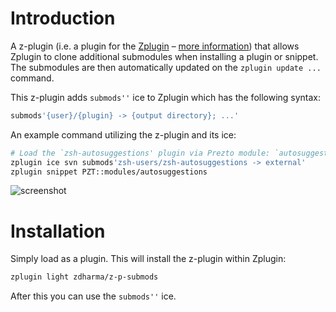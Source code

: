 # Introduction

A z-plugin (i.e. a plugin for the [Zplugin](https://github.com/zdharma/zplugin) –
[more information](https://github.com/zdharma/zplugin/tree/master/doc/Z-PLUGINS.adoc))
that allows Zplugin to clone additional submodules when installing a plugin or
snippet. The submodules are then automatically updated on the `zplugin update ...`
command.

This z-plugin adds `submods''` ice to Zplugin which has the following syntax:

```zsh
submods'{user}/{plugin} -> {output directory}; ...'
```

An example command utilizing the z-plugin and its ice:

```zsh
# Load the `zsh-autosuggestions' plugin via Prezto module: `autosuggestions'
zplugin ice svn submods'zsh-users/zsh-autosuggestions -> external'
zplugin snippet PZT::modules/autosuggestions
```

![screenshot](https://raw.githubusercontent.com/zdharma/z-p-submods/master/images/screenshot.png)

# Installation

Simply load as a plugin. This will install the z-plugin within Zplugin:

```zsh
zplugin light zdharma/z-p-submods
```

After this you can use the `submods''` ice.
<!-- vim:tw=85
-->
